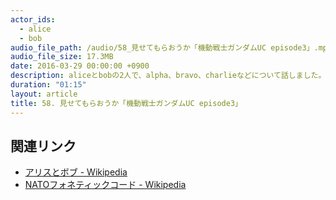 ```yaml
---
actor_ids:
  - alice
  - bob
audio_file_path: /audio/58_見せてもらおうか「機動戦士ガンダムUC episode3」.mp3
audio_file_size: 17.3MB
date: 2016-03-29 00:00:00 +0900
description: aliceとbobの2人で、alpha、bravo、charlieなどについて話しました。
duration: "01:15"
layout: article
title: 58. 見せてもらおうか「機動戦士ガンダムUC episode3」
---
```


## 関連リンク

- [アリスとボブ - Wikipedia](https://ja.wikipedia.org/wiki/%E3%82%A2%E3%83%AA%E3%82%B9%E3%81%A8%E3%83%9C%E3%83%96)
- [NATOフォネティックコード - Wikipedia](https://ja.wikipedia.org/wiki/NATO%E3%83%95%E3%82%A9%E3%83%8D%E3%83%86%E3%82%A3%E3%83%83%E3%82%AF%E3%82%B3%E3%83%BC%E3%83%89)
